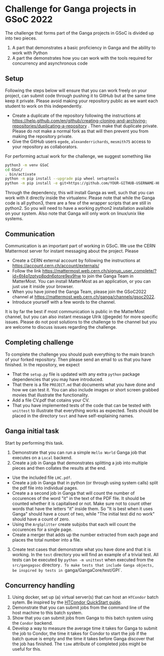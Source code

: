# Challenge for Ganga projects in GSoC 2022

The challenge that forms part of the Ganga projects in GSoC is divided up into two pieces.

1) A part that demonstrates a basic proficiency in Ganga and the ability to work with Python
2) A part the demonstrates how you can work with the tools required for concurrency and asynchronous code

## Setup
Following the steps below will ensure that you can work freely on your project, can submit code through pushing it to GitHub but at the same time keep it private. Please avoid making your repository public as we want each student to work on this independently.

- Create a duplicate of the repository following the instructions at https://help.github.com/en/github/creating-cloning-and-archiving-repositories/duplicating-a-repository . Then make that duplicate private. Please do not make a normal fork as that will then prevent you from making the repository private.
- Give the GitHub users `egede`, `alexanderrichards`, `mesmith75` access to your repository as collaborators.

For performing actual work for the challenge, we suggest something like

```bash
python3 -m venv GSoC
cd GSoC/
. bin/activate
python -m pip install --upgrade pip wheel setuptools
python -m pip install -e git+https://github.com/YOUR-GITHUB-USERNAME-HERE/GangaGSoC2022#egg=gangagsoc
```

Through the dependency, this will install Ganga as well, such that you can work with it directly inside the virtualenv. Please note that while the Ganga code is all python3, there are a few of the wrapper scripts that are still in python2. So you will need to have a working python2 installation available on your system. Also note that Ganga will only work on linux/unix like systems.

## Communication

Communication is an important part of working in GSoC. We use the CERN Mattermost server for instant messaging about the project. Please
- Create a CERN external account by following the instructions at https://account.cern.ch/account/externals/
- Follow the link https://mattermost.web.cern.ch/signup_user_complete/?id=6t4p1zptyp8pdn6ptore9ex9hw to
  join the Ganga Team in MatterMost. You can install MatterMost as an application, or you can just use it inside your browser.
- When you have joined the Ganga Team, please join the GSoC2022 channel at https://mattermost.web.cern.ch/ganga/channels/gsoc2022.
- Introduce yourself with a few words to the channel.

It is by far the best if most communication is public in the MatterMost channel, but you can also instant message Ulrik (@egede) for more specific issues. Please do not post solutions to the challenge to the channel but you are welcome to discuss issues regarding the challenge.

## Completing challenge

To complete the challenge you should push everything to the main branch of your forked repository. Then please send an email to us that you have finished. In the repository, we expect
- That the `setup.py` file is updated with any extra `python` package dependencies that you may have introduced.
- That there is a file `PROJECT.md` that documents what you have done and how we can test it. You can also include images or short screen grabbed movies that illustrate the functionality.
- Add a file CV.pdf that cotains your CV.
- That you have implemented tests of the code that can be tested with `unittest` to illustrate that everything works as expected. Tests should be placed in the directory `test` and have self-explaining names.

## Ganga initial task

Start by performing this task.

1) Demonstrate that you can run a simple `Hello World` Ganga job that executes on a `Local` backend.
2) Create a job in Ganga that demonstrates splitting a job into multiple pieces and then collates the results at the end.
  - Use the included file `LHC.pdf`.
  - Create a job in Ganga that in python (or through using system calls) split the pdf file into individual pages. 
  - Create a a second job in Ganga that will count the number of occurences of the word "it" in the text of the PDF file. It should be counted whether it is capitalised or not. Make sure not to count other words that have the letters "it" inside them. So "It is best when it uses Ganga" should have a count of two, while "The initial test did no work" should have a count of zero.
  - Using the `ArgSplitter` create subjobs that each will count the occurences for a single page.
  - Create a merger that adds up the number extracted from each page and places the total number into a file.
 3) Create test cases that demonstrate what you have done and that it is working. In the `test` directory you will find an example of a trivial test. All tests can be executed by `python -m unittest` when executed from the `src/gangagsoc` directory`. To make tests that include Ganga objects, be inspired by tests in `ganga/GangaCore/test/GPI`.

## Concurrency handling

1) Using docker, set up (a) virtual server(s) that can host an `HTCondor` batch sytem. Be inspired by the [HTCondor QuickStart guide](https://htcondor.readthedocs.io/en/latest/getting-htcondor/admin-quick-start.html).
2) Demonstrate that you can submit jobs from the command line of the host machine to this batch system.
3) Show that you can submit jobs from Ganga to this batch system using the `Condor` backend.
4) Develop a way to measure the average time it takes for Ganga to submit the job to Condor, the time it takes for Condor to start the job if the batch queue is empty and the time it takes before Ganga discover that the job has finished. The `time` attribute of completed jobs might be useful for this. 
